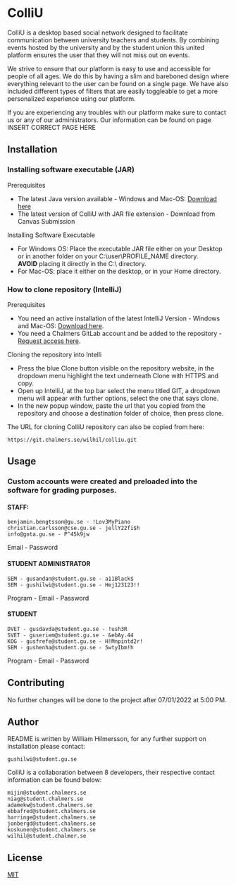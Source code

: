 # ColliU

ColliU is a desktop based social network designed to facilitate communication between university teachers and students. By combining events hosted by the university and by the student union this united platform ensures the user that they will not miss out on events.

We strive to ensure that our platform is easy to use and accessible for people of all ages. We do this by having a slim and bareboned design where everything relevant to the user can be found on a single page. We have also included different types of filters that are easily toggleable to get a more personalized experience using our platform. 

If you are experiencing any troubles with our platform make sure to contact us or any of our administrators. Our information can be found on page INSERT CORRECT PAGE HERE


## Installation
### Installing software executable (JAR)
Prerequisites

- The latest Java version available - Windows and Mac-OS: [Download here](https://www.java.com/sv/)
- The latest version of ColliU with JAR file extension - Download from Canvas Submission

Installing Software Executable
- For Windows OS: Place the executable JAR file either on your Desktop or in another folder on your
C:\user\PROFILE_NAME directory. <br>
**AVOID** placing it directly in the C:\ directory.
- For Mac-OS: place it either on the desktop, or in your Home directory.

### How to clone repository (IntelliJ)
Prerequisites

- You need an active installation of the latest IntelliJ Version - Windows and Mac-OS:
 [Download here](https://www.jetbrains.com/idea/download).
- You need a Chalmers GitLab account and be added to the repository - [Request access here](https://git.chalmers.se/wilhil/colliu).

Cloning the repository into Intelli
- Press the blue Clone button visible on the repository website, in the dropdown menu highlight the text underneath Clone with HTTPS and copy.
- Open up IntelliJ, at the top bar select the menu titled GIT, a dropdown menu will appear
	with further options, select the one that says clone.
- In the new popup window, paste the
	url that you copied from the repository and choose a destination folder of choice, then press
	clone.

The URL for cloning ColliU repository can also be copied from here:
```
https://git.chalmers.se/wilhil/colliu.git
```

## Usage
### Custom accounts were created and preloaded into the software for grading purposes.

#### STAFF:

```
benjamin.bengtsson@gu.se - !Lov3MyPiano
christian.carlsson@cse.gu.se - jellY22fi$h
info@gota.gu.se - P^45k9jw
```
Email - Password
#### STUDENT ADMINISTRATOR
```
SEM - gusandan@student.gu.se - a11Black$
SEM - gushilwi@student.gu.se - Hej123123!!
```
Program - Email - Password
#### STUDENT
```
DVET - gusdavda@student.gu.se - !ush3R
SVET - guseriem@student.gu.se - &ebAy.44
KOG - gusfrefe@student.gu.se - H!Mnpintd2r!
SEM - gushenha@student.gu.se - 5wtyIbm!h
```
Program - Email - Password

## Contributing
No further changes will be done to the project after 07/01/2022 at 5:00 PM.

## Author
README is written by William Hilmersson, for any further support on installation please contact:
```
gushilwi@student.gu.se
```
ColliU is a collaboration between 8 developers, their respective contact information can be found below:
```
mijin@student.chalmers.se
niag@student.chalmers.se
adamekw@student.chalmers.se
ebbafred@student.chalmers.se
harringe@student.chalmers.se
jonbergd@student.chalmers.se
koskunen@student.chalmers.se
wilhil@student.chalmer.se

```
## License
[MIT](https://choosealicense.com/licenses/mit/)
